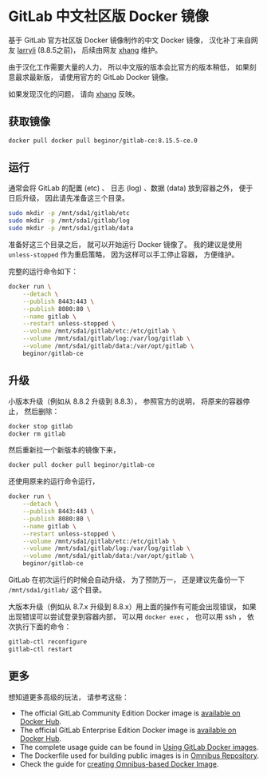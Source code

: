 # GitLab 中文社区版 Docker 镜像

基于 GitLab 官方社区版 Docker 镜像制作的中文 Docker 镜像， 汉化补丁来自网友 [larryli](https://gitlab.com/larryli/gitlab) (8.8.5之前)， 后续由网友 [xhang](https://gitlab.com/xhang/gitlab) 维护。

由于汉化工作需要大量的人力， 所以中文版的版本会比官方的版本稍低， 如果刻意最求最新版， 请使用官方的 GitLab Docker 镜像。

如果发现汉化的问题， 请向 [xhang](https://gitlab.com/xhang/gitlab) 反映。

## 获取镜像

```sh
docker pull docker pull beginor/gitlab-ce:8.15.5-ce.0
```

## 运行

通常会将 GitLab 的配置 (etc) 、 日志 (log) 、数据 (data) 放到容器之外， 便于日后升级， 因此请先准备这三个目录。

```sh
sudo mkdir -p /mnt/sda1/gitlab/etc
sudo mkdir -p /mnt/sda1/gitlab/log
sudo mkdir -p /mnt/sda1/gitlab/data
```
准备好这三个目录之后， 就可以开始运行 Docker 镜像了。 我的建议是使用`unless-stopped` 作为重启策略， 因为这样可以手工停止容器， 方便维护。

完整的运行命令如下：

```sh
docker run \
    --detach \
    --publish 8443:443 \
    --publish 8080:80 \
    --name gitlab \
    --restart unless-stopped \
    --volume /mnt/sda1/gitlab/etc:/etc/gitlab \
    --volume /mnt/sda1/gitlab/log:/var/log/gitlab \
    --volume /mnt/sda1/gitlab/data:/var/opt/gitlab \
    beginor/gitlab-ce
```

## 升级

小版本升级（例如从 8.8.2 升级到 8.8.3）， 参照官方的说明， 将原来的容器停止， 然后删除：

```sh
docker stop gitlab
docker rm gitlab
```

然后重新拉一个新版本的镜像下来， 

```sh
docker pull docker pull beginor/gitlab-ce
```

还使用原来的运行命令运行， 

```sh
docker run \
    --detach \
    --publish 8443:443 \
    --publish 8080:80 \
    --name gitlab \
    --restart unless-stopped \
    --volume /mnt/sda1/gitlab/etc:/etc/gitlab \
    --volume /mnt/sda1/gitlab/log:/var/log/gitlab \
    --volume /mnt/sda1/gitlab/data:/var/opt/gitlab \
    beginor/gitlab-ce
```

GitLab 在初次运行的时候会自动升级， 为了预防万一， 还是建议先备份一下 `/mnt/sda1/gitlab/` 这个目录。

大版本升级（例如从 8.7.x 升级到 8.8.x）用上面的操作有可能会出现错误， 如果出现错误可以尝试登录到容器内部， 可以用 `docker exec` ， 也可以用 ssh ， 依次执行下面的命令：

```sh
gitlab-ctl reconfigure
gitlab-ctl restart
```

## 更多

想知道更多高级的玩法， 请参考这些： 

- The official GitLab Community Edition Docker image is [available on Docker Hub](https://registry.hub.docker.com/u/gitlab/gitlab-ce/).
- The official GitLab Enterprise Edition Docker image is [available on Docker Hub](https://registry.hub.docker.com/u/gitlab/gitlab-ee/).
- The complete usage guide can be found in [Using GitLab Docker images](http://doc.gitlab.com/omnibus/docker/).
- The Dockerfile used for building public images is in [Omnibus Repository](https://gitlab.com/gitlab-org/omnibus-gitlab/tree/master/docker).
- Check the guide for [creating Omnibus-based Docker Image](http://doc.gitlab.com/omnibus/build/README.html#Build-Docker-image).
